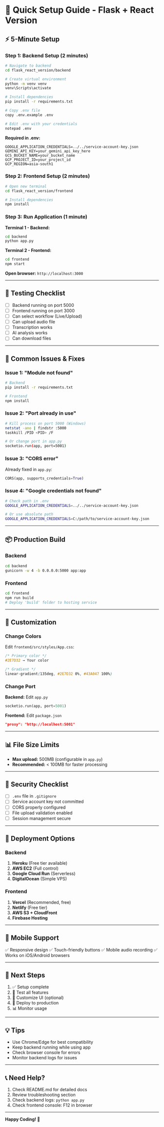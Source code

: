 # 🚀 Quick Setup Guide - Flask + React Version

## ⚡ 5-Minute Setup

### Step 1: Backend Setup (2 minutes)

```bash
# Navigate to backend
cd flask_react_version/backend

# Create virtual environment
python -m venv venv
venv\Scripts\activate

# Install dependencies
pip install -r requirements.txt

# Copy .env file
copy .env.example .env

# Edit .env with your credentials
notepad .env
```

**Required in .env:**
```env
GOOGLE_APPLICATION_CREDENTIALS=../../service-account-key.json
GEMINI_API_KEY=your_gemini_api_key_here
GCS_BUCKET_NAME=your_bucket_name
GCP_PROJECT_ID=your_project_id
GCP_REGION=asia-south1
```

### Step 2: Frontend Setup (2 minutes)

```bash
# Open new terminal
cd flask_react_version/frontend

# Install dependencies
npm install
```

### Step 3: Run Application (1 minute)

**Terminal 1 - Backend:**
```bash
cd backend
python app.py
```

**Terminal 2 - Frontend:**
```bash
cd frontend
npm start
```

**Open browser:** `http://localhost:3000`

---

## 🎯 Testing Checklist

- [ ] Backend running on port 5000
- [ ] Frontend running on port 3000
- [ ] Can select workflow (Live/Upload)
- [ ] Can upload audio file
- [ ] Transcription works
- [ ] AI analysis works
- [ ] Can download files

---

## 🔧 Common Issues & Fixes

### Issue 1: "Module not found"
```bash
# Backend
pip install -r requirements.txt

# Frontend
npm install
```

### Issue 2: "Port already in use"
```bash
# Kill process on port 5000 (Windows)
netstat -ano | findstr :5000
taskkill /PID <PID> /F

# Or change port in app.py
socketio.run(app, port=5001)
```

### Issue 3: "CORS error"
Already fixed in `app.py`:
```python
CORS(app, supports_credentials=True)
```

### Issue 4: "Google credentials not found"
```bash
# Check path in .env
GOOGLE_APPLICATION_CREDENTIALS=../../service-account-key.json

# Or use absolute path
GOOGLE_APPLICATION_CREDENTIALS=C:/path/to/service-account-key.json
```

---

## 📦 Production Build

### Backend
```bash
cd backend
gunicorn -w 4 -b 0.0.0.0:5000 app:app
```

### Frontend
```bash
cd frontend
npm run build
# Deploy 'build' folder to hosting service
```

---

## 🎨 Customization

### Change Colors
Edit `frontend/src/styles/App.css`:
```css
/* Primary color */
#2E7D32 → Your color

/* Gradient */
linear-gradient(135deg, #2E7D32 0%, #43A047 100%)
```

### Change Port
**Backend:** Edit `app.py`
```python
socketio.run(app, port=5001)
```

**Frontend:** Edit `package.json`
```json
"proxy": "http://localhost:5001"
```

---

## 📊 File Size Limits

- **Max upload:** 500MB (configurable in `app.py`)
- **Recommended:** < 100MB for faster processing

---

## 🔐 Security Checklist

- [ ] `.env` file in `.gitignore`
- [ ] Service account key not committed
- [ ] CORS properly configured
- [ ] File upload validation enabled
- [ ] Session management secure

---

## 🚀 Deployment Options

### Backend
1. **Heroku** (Free tier available)
2. **AWS EC2** (Full control)
3. **Google Cloud Run** (Serverless)
4. **DigitalOcean** (Simple VPS)

### Frontend
1. **Vercel** (Recommended, free)
2. **Netlify** (Free tier)
3. **AWS S3 + CloudFront**
4. **Firebase Hosting**

---

## 📱 Mobile Support

✅ Responsive design
✅ Touch-friendly buttons
✅ Mobile audio recording
✅ Works on iOS/Android browsers

---

## 🎯 Next Steps

1. ✅ Setup complete
2. 🧪 Test all features
3. 🎨 Customize UI (optional)
4. 🚀 Deploy to production
5. 📊 Monitor usage

---

## 💡 Tips

- Use Chrome/Edge for best compatibility
- Keep backend running while using app
- Check browser console for errors
- Monitor backend logs for issues

---

## 📞 Need Help?

1. Check README.md for detailed docs
2. Review troubleshooting section
3. Check backend logs: `python app.py`
4. Check frontend console: F12 in browser

---

**Happy Coding! 🌾**
